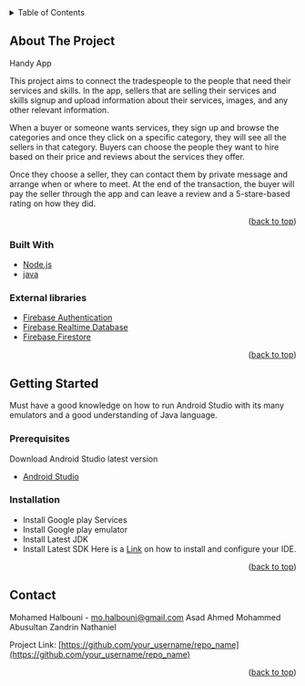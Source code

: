 <div id="top"></div>

<!-- TABLE OF CONTENTS -->
<details>
  <summary>Table of Contents</summary>
  <ol>
    <li>
      <a href="#about-the-project">About The Project</a>
      <ul>
        <li><a href="#built-with">Built With</a></li>
        <li><a href="#external-libraries">External libraries</a></li>
      </ul>
    </li>
    <li>
      <a href="#getting-started">Getting Started</a>
      <ul>
        <li><a href="#prerequisites">Prerequisites</a></li>
        <li><a href="#installation">Installation</a></li>
      </ul>
    </li>
    <li><a href="#usage">Usage</a></li>
    <li><a href="#contributing">Contributing</a></li>
    <li><a href="#license">License</a></li>
    <li><a href="#contact">Contact</a></li>
    <li><a href="#acknowledgments">Acknowledgments</a></li>
  </ol>
</details>



<!-- ABOUT THE PROJECT -->
## About The Project

Handy App

This project aims to connect the tradespeople to the people that need their services and skills. 
In the app, sellers that are selling their services and skills signup and upload information about their services, images, and any other relevant information.

When a buyer or someone wants services, they sign up and browse the categories and once they click on a specific category, they will see all the sellers in that category. 
Buyers can choose the people they want to hire based on their price and reviews about the services they offer.

Once they choose a seller, they can contact them by private message and arrange when or where to meet.
At the end of the transaction, the buyer will pay the seller through the app and can leave a review and a 5-stare-based rating on how they did.
<p align="right">(<a href="#top">back to top</a>)</p>



### Built With


* [Node.js](https://nodejs.org/en/)
* [java](https://docs.oracle.com/javase/7/docs/technotes/guides/language/)

### External libraries

* [Firebase Authentication](https://firebase.google.com/docs/auth)
* [Firebase Realtime Database](https://firebase.google.com/docs/database)
* [Firebase Firestore](https://firebase.google.com/docs/firestore)
<p align="right">(<a href="#top">back to top</a>)</p>



<!-- GETTING STARTED -->
## Getting Started

Must have a good knowledge on how to run Android Studio with its many emulators and a good understanding of Java language.

### Prerequisites

Download Android Studio latest version
* [Android Studio](https://developer.android.com/studio?gclid=EAIaIQobChMIlIDsqZG_9gIVTxZMCh3UgAuHEAAYASAAEgKGuPD_BwE&gclsrc=aw.ds)

### Installation


* Install Google play Services
* Install Google play emulator
* Install Latest JDK
* Install Latest SDK
Here is a [Link](https://developer.android.com/studio/intro/studio-config) on how to install and configure your IDE.
<p align="right">(<a href="#top">back to top</a>)</p>





<!-- CONTACT -->
## Contact

Mohamed Halbouni - mo.halbouni@gmail.com
Asad Ahmed
Mohammed Abusultan
Zandrin Nathaniel

Project Link: [https://github.com/your_username/repo_name](https://github.com/your_username/repo_name)
<p align="right">(<a href="#top">back to top</a>)</p>

